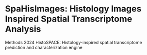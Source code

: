# SpaHisImages: Histology Images Inspired Spatial Transcriptome Analysis


Methods 2024 HistoSPACE: Histology-inspired spatial transcriptome prediction and characterization engine
